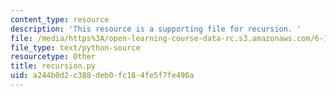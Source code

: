 ```yaml
---
content_type: resource
description: 'This resource is a supporting file for recursion. '
file: /media/https%3A/open-learning-course-data-rc.s3.amazonaws.com/6-189-a-gentle-introduction-to-programming-using-python-january-iap-2011/a244b0d2c388deb0fc184fe5f7fe496a_recursion.py
file_type: text/python-source
resourcetype: Other
title: recursion.py
uid: a244b0d2-c388-deb0-fc18-4fe5f7fe496a
---
```

